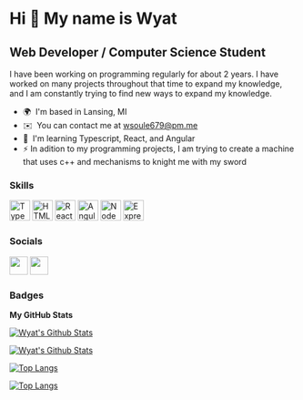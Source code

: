 Hi 👋 My name is Wyat
===========================

Web Developer / Computer Science Student
-------------

I have been working on programming regularly for about 2 years. I have worked on many projects throughout that time to expand my knowledge, and I am constantly trying to find new ways to expand my knowledge.

* 🌍  I'm based in Lansing, MI
* ✉️  You can contact me at [wsoule679@pm.me](mailto:wsoule679@pm.me)
* 🧠  I'm learning Typescript, React, and Angular
* ⚡  In adition to my programming projects, I am trying to create a machine that uses c++ and mechanisms to knight me with my sword

### Skills


<p align="left">
<a href="https://www.typescriptlang.org/" target="_blank" rel="noreferrer"><img src="https://raw.githubusercontent.com/danielcranney/readme-generator/main/public/icons/skills/typescript-colored.svg" width="36" height="36" alt="TypeScript" /></a>
<a href="https://developer.mozilla.org/en-US/docs/Glossary/HTML5" target="_blank" rel="noreferrer"><img src="https://raw.githubusercontent.com/danielcranney/readme-generator/main/public/icons/skills/html5-colored.svg" width="36" height="36" alt="HTML5" /></a>
<a href="https://reactjs.org/" target="_blank" rel="noreferrer"><img src="https://raw.githubusercontent.com/danielcranney/readme-generator/main/public/icons/skills/react-colored.svg" width="36" height="36" alt="React" /></a>
<a href="https://angular.io/" target="_blank" rel="noreferrer"><img src="https://raw.githubusercontent.com/danielcranney/readme-generator/main/public/icons/skills/angularjs-colored.svg" width="36" height="36" alt="Angular" /></a>
<a href="https://nodejs.org/en/" target="_blank" rel="noreferrer"><img src="https://raw.githubusercontent.com/danielcranney/readme-generator/main/public/icons/skills/nodejs-colored.svg" width="36" height="36" alt="NodeJS" /></a>
<a href="https://expressjs.com/" target="_blank" rel="noreferrer"><img src="https://raw.githubusercontent.com/danielcranney/readme-generator/main/public/icons/skills/express-colored.svg" width="36" height="36" alt="Express" /></a>
</p>


### Socials

<p align="left"> <a href="https://www.github.com/wsoule" target="_blank" rel="noreferrer"><img src="https://raw.githubusercontent.com/danielcranney/readme-generator/main/public/icons/socials/github.svg" width="32" height="32" /></a> <a href="https://www.linkedin.com/in/wyat-soule-3165b1221" target="_blank" rel="noreferrer"><img src="https://raw.githubusercontent.com/danielcranney/readme-generator/main/public/icons/socials/linkedin.svg" width="32" height="32" /></a></p>

### Badges

<b>My GitHub Stats</b>

[![Wyat's Github Stats](https://github-readme-stats.vercel.app/api?username=wsoule&show_icons=true&theme=tokyonight#gh-dark-mode-only)](https://github.com/wsoule/github-readme-stats#gh-dark-mode-only)

[![Wyat's Github Stats](https://github-readme-stats.vercel.app/api?username=wsoule&show_icons=true&theme=buefy#gh-light-mode-only)](https://github.com/wsoule/github-readme-stats#gh-light-mode-only)

[![Top Langs](https://github-readme-stats.vercel.app/api/top-langs/?username=wsoule&layout=compact&custom_title=Top%20%Languages&theme=tokyonight#gh-dark-mode-only&layout=compact)](https://github.com/wsoule/github-readme-stats#gh-dark-mode-only)

[![Top Langs](https://github-readme-stats.vercel.app/api/top-langs/?username=wsoule&layout=compact&custom_title=Top%20%Languages&theme=buefy#gh-light-mode-only)](https://github.com/wsoule/github-readme-stats#gh-light-mode-only)
